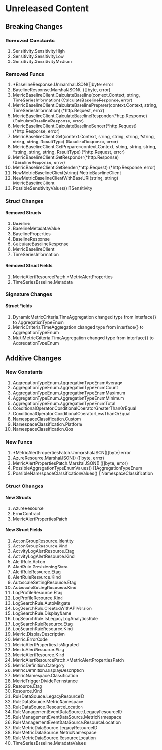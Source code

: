 # Unreleased Content

## Breaking Changes

### Removed Constants

1. Sensitivity.SensitivityHigh
1. Sensitivity.SensitivityLow
1. Sensitivity.SensitivityMedium

### Removed Funcs

1. *BaselineResponse.UnmarshalJSON([]byte) error
1. BaselineResponse.MarshalJSON() ([]byte, error)
1. MetricBaselineClient.CalculateBaseline(context.Context, string, TimeSeriesInformation) (CalculateBaselineResponse, error)
1. MetricBaselineClient.CalculateBaselinePreparer(context.Context, string, TimeSeriesInformation) (*http.Request, error)
1. MetricBaselineClient.CalculateBaselineResponder(*http.Response) (CalculateBaselineResponse, error)
1. MetricBaselineClient.CalculateBaselineSender(*http.Request) (*http.Response, error)
1. MetricBaselineClient.Get(context.Context, string, string, string, *string, string, string, ResultType) (BaselineResponse, error)
1. MetricBaselineClient.GetPreparer(context.Context, string, string, string, *string, string, string, ResultType) (*http.Request, error)
1. MetricBaselineClient.GetResponder(*http.Response) (BaselineResponse, error)
1. MetricBaselineClient.GetSender(*http.Request) (*http.Response, error)
1. NewMetricBaselineClient(string) MetricBaselineClient
1. NewMetricBaselineClientWithBaseURI(string, string) MetricBaselineClient
1. PossibleSensitivityValues() []Sensitivity

### Struct Changes

#### Removed Structs

1. Baseline
1. BaselineMetadataValue
1. BaselineProperties
1. BaselineResponse
1. CalculateBaselineResponse
1. MetricBaselineClient
1. TimeSeriesInformation

#### Removed Struct Fields

1. MetricAlertResourcePatch.*MetricAlertProperties
1. TimeSeriesBaseline.Metadata

### Signature Changes

#### Struct Fields

1. DynamicMetricCriteria.TimeAggregation changed type from interface{} to AggregationTypeEnum
1. MetricCriteria.TimeAggregation changed type from interface{} to AggregationTypeEnum
1. MultiMetricCriteria.TimeAggregation changed type from interface{} to AggregationTypeEnum

## Additive Changes

### New Constants

1. AggregationTypeEnum.AggregationTypeEnumAverage
1. AggregationTypeEnum.AggregationTypeEnumCount
1. AggregationTypeEnum.AggregationTypeEnumMaximum
1. AggregationTypeEnum.AggregationTypeEnumMinimum
1. AggregationTypeEnum.AggregationTypeEnumTotal
1. ConditionalOperator.ConditionalOperatorGreaterThanOrEqual
1. ConditionalOperator.ConditionalOperatorLessThanOrEqual
1. NamespaceClassification.Custom
1. NamespaceClassification.Platform
1. NamespaceClassification.Qos

### New Funcs

1. *MetricAlertPropertiesPatch.UnmarshalJSON([]byte) error
1. AzureResource.MarshalJSON() ([]byte, error)
1. MetricAlertPropertiesPatch.MarshalJSON() ([]byte, error)
1. PossibleAggregationTypeEnumValues() []AggregationTypeEnum
1. PossibleNamespaceClassificationValues() []NamespaceClassification

### Struct Changes

#### New Structs

1. AzureResource
1. ErrorContract
1. MetricAlertPropertiesPatch

#### New Struct Fields

1. ActionGroupResource.Identity
1. ActionGroupResource.Kind
1. ActivityLogAlertResource.Etag
1. ActivityLogAlertResource.Kind
1. AlertRule.Action
1. AlertRule.ProvisioningState
1. AlertRuleResource.Etag
1. AlertRuleResource.Kind
1. AutoscaleSettingResource.Etag
1. AutoscaleSettingResource.Kind
1. LogProfileResource.Etag
1. LogProfileResource.Kind
1. LogSearchRule.AutoMitigate
1. LogSearchRule.CreatedWithAPIVersion
1. LogSearchRule.DisplayName
1. LogSearchRule.IsLegacyLogAnalyticsRule
1. LogSearchRuleResource.Etag
1. LogSearchRuleResource.Kind
1. Metric.DisplayDescription
1. Metric.ErrorCode
1. MetricAlertProperties.IsMigrated
1. MetricAlertResource.Etag
1. MetricAlertResource.Kind
1. MetricAlertResourcePatch.*MetricAlertPropertiesPatch
1. MetricDefinition.Category
1. MetricDefinition.DisplayDescription
1. MetricNamespace.Classification
1. MetricTrigger.DividePerInstance
1. Resource.Etag
1. Resource.Kind
1. RuleDataSource.LegacyResourceID
1. RuleDataSource.MetricNamespace
1. RuleDataSource.ResourceLocation
1. RuleManagementEventDataSource.LegacyResourceID
1. RuleManagementEventDataSource.MetricNamespace
1. RuleManagementEventDataSource.ResourceLocation
1. RuleMetricDataSource.LegacyResourceID
1. RuleMetricDataSource.MetricNamespace
1. RuleMetricDataSource.ResourceLocation
1. TimeSeriesBaseline.MetadataValues
